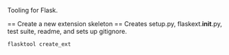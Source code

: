Tooling for Flask.

== Create a new extension skeleton ==
Creates setup.py, flaskext.__init__.py, test suite, readme, and sets up gitignore.

    flasktool create_ext

